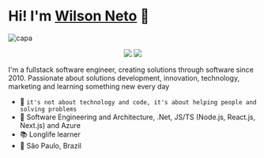 # Hi! I'm [Wilson Neto](https://linktr.ee/wilsonnetodev) 👋

![capa](https://user-images.githubusercontent.com/20674439/216845327-fbac673a-2879-4d81-a3c8-7377080674b9.jpg)

<p align="center">
    <a href="https://www.linkedin.com/in/wilsonnetobr/"><img src="https://img.shields.io/badge/-LinkedIn-2D2B55?style=flat-square&logo=linkedin&logoColor=white"/></a>
    <a href="https://www.youtube.com/@wilsonneto-dev/videos"><img src="https://img.shields.io/badge/-Youtube-2D2B55?style=flat-square&logo=Youtube&logoColor=white"/></a>
</p>

I'm a fullstack software engineer, creating solutions through software since 2010. Passionate about solutions development, innovation, technology, marketing and learning something new every day<br />

- :rocket: `it's not about technology and code, it's about helping people and solving problems`
- :purple_heart: Software Engineering and Architecture, .Net, JS/TS (Node.js, React.js, Next.js) and Azure
- :books: Longlife learner
- :pushpin: São Paulo, Brazil   

